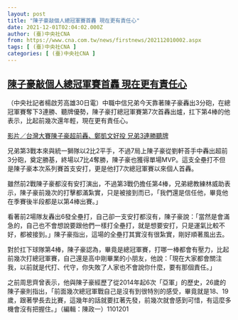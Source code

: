 ```yaml
---
layout: post
title: "陳子豪敲個人總冠軍賽首轟 現在更有責任心"
date: 2021-12-01T02:04:02.000Z
author: (臺)中央社CNA
from: https://www.cna.com.tw/news/firstnews/202112010002.aspx
tags: [ (臺)中央社CNA ]
categories: [ (臺)中央社CNA ]
---
```

<!--1638324242000-->
[陳子豪敲個人總冠軍賽首轟 現在更有責任心](https://www.cna.com.tw/news/firstnews/202112010002.aspx)
------

<div>
<div></div><div><p>（中央社記者楊啟芳高雄30日電）中職中信兄弟今天靠著陳子豪轟出3分砲，在總冠軍賽奪下3連勝、聽牌優勢，陳子豪打總冠軍賽第7次首轟出爐，扛下第4棒的他表示，比起前幾次還年輕，現在更有責任心。</p><div class='media'><div class='insertGroup'><div><a class='insert' href='https://www.cna.com.tw/news/firstnews/202111305009.aspx'><i class='icon-dot'></i><span>影片／台灣大賽陳子豪超前轟、鄭凱文好投 兄弟3連勝聽牌</span></a></div></div></div><p>兄弟第3戰本來與統一獅隊以2比2平手，不過7局上陳子豪從劉軒荅手中轟出超前3分砲，奠定勝基，終場以7比4奪勝，陳子豪也獲得單場MVP。這支全壘打不但是陳子豪本次系列賽首支安打，更是他打7次總冠軍賽以來個人首轟。</p><p>雖然前2戰陳子豪都沒有安打演出，不過第3戰仍擔任第4棒，兄弟總教練林威助表示，陳子豪前幾次的打擊都滿紮實，只是被接到而已，「我們還是信任他，畢竟他在季賽後半段都是以第4棒出賽。」</p><p>看著前2場隊友轟出6發全壘打，自己卻一支安打都沒有，陳子豪說：「當然是會滿急的，自己也不會想說要跟他們一樣打全壘打，就是想要安打，只是運氣比較不好，都被接到。」陳子豪指出，這場的全壘打其實沒有很紮實，剛好順著風出去。</p><p>對於扛下球隊第4棒，陳子豪認為，畢竟是總冠軍賽，打哪一棒都會有壓力，比起前幾次打總冠軍賽，自己還是高中剛畢業的小朋友，他說：「現在大家都會關注我，以前就是代打、代守，你失敗了人家也不會說你什麼，要有那個責任。」</p><p>之前周思齊曾表示，他與陳子豪經歷了從2014年起6次「亞軍」的歷史，26歲的陳子豪則指出，「前面幾次總冠軍戰自己是沒有到很特別的感受，畢竟就是18、19歲，跟著學長去比賽，這幾年的話就要扛著先發，前幾次就會感到可惜，有這麼多機會沒有把握住。」（編輯：陳政一）1101201</p></div>
</div>
